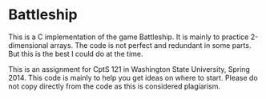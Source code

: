 Battleship
==========

This is a C implementation of the game Battleship. It is mainly to practice 2-dimensional arrays. The code is not perfect and redundant in some parts. But this is the best I could do at the time. 

This is an assignment for CptS 121 in Washington State University, Spring 2014. This code is mainly to help you get ideas on where to start. Please do not copy directly from the code as this is considered plagiarism. 
